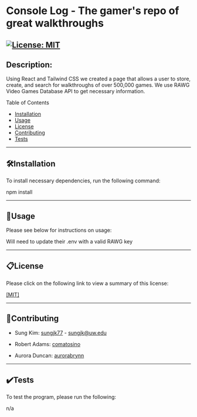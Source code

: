 # Console Log - The gamer's repo of great walkthroughs
[![License: MIT](https://img.shields.io/badge/License-MIT-yellow.svg)](https://opensource.org/licenses/MIT)
------------
## Description:
Using React and Tailwind CSS we created a page that allows a user to store, create, and search for walkthroughs of over 500,000 games.  We use RAWG Video Games Database API to get necessary information.

Table of Contents

- [Installation](##🛠️Installation)
- [Usage](##📐Usage)
- [License](##📋License)
- [Contributing](##📝Contributing)
- [Tests](##✔️Tests)


------------
## 🛠️Installation
To install necessary dependencies, run the following command:

npm install

------------
## 📐Usage
Please see below for instructions on usage:

Will need to update their .env with a valid RAWG key

------------
## 📋License
Please click on the following link to view a summary of this license:

[ [MIT] ](https://opensource.org/licenses/MIT)

------------
## 📝Contributing

- Sung Kim: [sungjk77](https://github.com/sungjk77)
        - sungjk@uw.edu

- Robert Adams: [comatosino](https://github.com/comatosino)

- Aurora Duncan: [aurorabrynn](https://github.com/aurorabrynn)

------------
## ✔️Tests
To test the program, please run the following:

n/a
